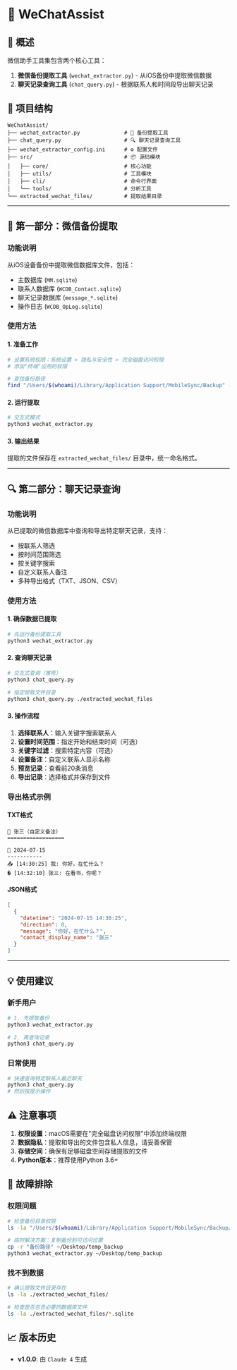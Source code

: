 # 📱 WeChatAssist

## 🎯 概述

微信助手工具集包含两个核心工具：
1. **微信备份提取工具** (`wechat_extractor.py`) - 从iOS备份中提取微信数据
2. **聊天记录查询工具** (`chat_query.py`) - 根据联系人和时间段导出聊天记录

## 📁 项目结构

```
WeChatAssist/
├── wechat_extractor.py              # 🚀 备份提取工具
├── chat_query.py                    # 🔍 聊天记录查询工具
├── wechat_extractor_config.ini      # ⚙️ 配置文件
├── src/                             # 📦 源码模块
│   ├── core/                        # 核心功能
│   ├── utils/                       # 工具模块
│   ├── cli/                         # 命令行界面
│   └── tools/                       # 分析工具
└── extracted_wechat_files/          # 提取结果目录
```

---

## 🔧 第一部分：微信备份提取

### 功能说明
从iOS设备备份中提取微信数据库文件，包括：
- 主数据库 (`MM.sqlite`)
- 联系人数据库 (`WCDB_Contact.sqlite`)
- 聊天记录数据库 (`message_*.sqlite`)
- 操作日志 (`WCDB_OpLog.sqlite`)

### 使用方法

#### 1. 准备工作
```bash
# 设置系统权限：系统设置 > 隐私与安全性 > 完全磁盘访问权限
# 添加"终端"应用的权限

# 查找备份路径
find "/Users/$(whoami)/Library/Application Support/MobileSync/Backup" -name "Manifest.db" 2>/dev/null
```

#### 2. 运行提取
```bash
# 交互式模式
python3 wechat_extractor.py
```

#### 3. 输出结果
提取的文件保存在 `extracted_wechat_files/` 目录中，统一命名格式。

---

## 🔍 第二部分：聊天记录查询

### 功能说明
从已提取的微信数据库中查询和导出特定聊天记录，支持：
- 按联系人筛选
- 按时间范围筛选
- 按关键字搜索
- 自定义联系人备注
- 多种导出格式（TXT、JSON、CSV）

### 使用方法

#### 1. 确保数据已提取
```bash
# 先运行备份提取工具
python3 wechat_extractor.py
```

#### 2. 查询聊天记录
```bash
# 交互式查询（推荐）
python3 chat_query.py

# 指定提取文件目录
python3 chat_query.py ./extracted_wechat_files
```

#### 3. 操作流程
1. **选择联系人**：输入关键字搜索联系人
2. **设置时间范围**：指定开始和结束时间（可选）
3. **关键字过滤**：搜索特定内容（可选）
4. **设置备注**：自定义联系人显示名称
5. **预览记录**：查看前20条消息
6. **导出记录**：选择格式并保存到文件

### 导出格式示例

#### TXT格式
```
👤 张三（自定义备注）
==================

📅 2024-07-15
-----------
📤 [14:30:25] 我: 你好，在忙什么？
� [14:32:10] 张三: 在看书，你呢？
```

#### JSON格式
```json
[
  {
    "datetime": "2024-07-15 14:30:25",
    "direction": 0,
    "message": "你好，在忙什么？",
    "contact_display_name": "张三"
  }
]
```

---

## 💡 使用建议

### 新手用户
```bash
# 1. 先提取备份
python3 wechat_extractor.py

# 2. 再查询记录
python3 chat_query.py
```

### 日常使用
```bash
# 快速查询特定联系人最近聊天
python3 chat_query.py
# 然后按提示操作
```

## ⚠️ 注意事项

1. **权限设置**：macOS需要在"完全磁盘访问权限"中添加终端权限
2. **数据隐私**：提取和导出的文件包含私人信息，请妥善保管
3. **存储空间**：确保有足够磁盘空间存储提取的文件
4. **Python版本**：推荐使用Python 3.6+

## 🔧 故障排除

### 权限问题
```bash
# 检查备份目录权限
ls -la "/Users/$(whoami)/Library/Application Support/MobileSync/Backup/"

# 临时解决方案：复制备份到可访问位置
cp -r "备份路径" ~/Desktop/temp_backup
python3 wechat_extractor.py ~/Desktop/temp_backup
```

### 找不到数据
```bash
# 确认提取文件目录存在
ls -la ./extracted_wechat_files/

# 检查是否包含必要的数据库文件
ls -la ./extracted_wechat_files/*.sqlite
```
## 📈 版本历史

- **v1.0.0**: 由 `Claude 4` 生成
